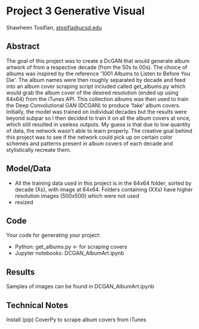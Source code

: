 # Project 3 Generative Visual

Shawheen Tosifian, stosifia@ucsd.edu


## Abstract

The goal of this project was to create a DcGAN that would generate album artwork of from a respective decade (from the 50s to 00s). The choice of albums was inspired by the reference '1001 Albums to Listen to Before You Die'. The album names were then roughly separated by decade and feed into an album cover scraping script included called get_albums.py which would grab the album cover of the desired resolution (ended up using 64x64) from the iTunes API. This collection albums was then used to train the Deep Convolutional GAN (DCGAN) to produce 'fake' album covers. Initially, the model was trained on individual decades but the results were beyond subpar so I then decided to train it on all the album covers at once, which still resulted in useless outputs. My guess is that due to low quantity of data, the network wasn't able to learn properly. The creative goal behind this project was to see if the network could pick up on certain color schemes and patterns present in album covers of each decade and stylistically recreate them.



## Model/Data

- All the training data used in this project is in the 64x64 folder, sorted by decade (Xs), with image at 64x64. Folders containing (XXs) have higher resolution images (500x500) which were not used
- resized


## Code

Your code for generating your project:
- Python: get_albums.py <- for scraping covers
- Jupyter notebooks: DCGAN_AlbumArt.ipynb

## Results

Samples of images can be found in DCGAN_AlbumArt.ipynb

## Technical Notes

Install (pip) CoverPy to scrape album covers from iTunes

